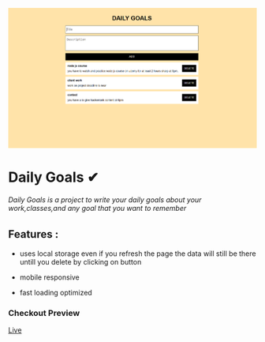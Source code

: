 ![Daily Goals](img.png)

# Daily Goals ✔

###### Daily Goals is a project to write your daily goals about your work,classes,and any goal that you want to remember

## Features :

- uses local storage even if you refresh the page the data will still be there untill you delete by clicking on button

- mobile responsive

- fast loading optimized

### Checkout Preview

[Live](https://daily-goals-ms.netlify.app)
